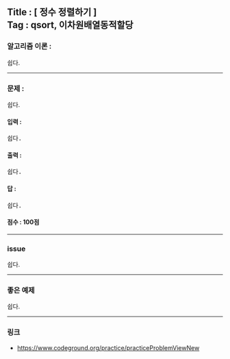 
## Title : [ 정수 정렬하기 ] <br/> Tag : qsort, 이차원배열동적할당

### 알고리즘 이론 :
쉽다.

<hr>

### 문제 :
쉽다.


#### 입력 :
<pre>
쉽다.
</pre>

#### 출력 :
<pre>
쉽다.
</pre>

#### 답 :
<pre>
쉽다.
</pre>

#### 점수 : 100점

<hr>

### issue
쉽다.

<hr>

### 좋은 예제
쉽다.

<hr>

### 링크
* <https://www.codeground.org/practice/practiceProblemViewNew>
